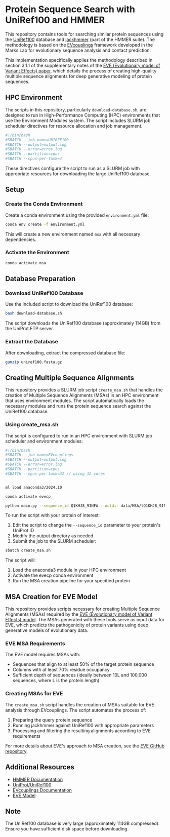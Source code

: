 # Protein Sequence Search with UniRef100 and HMMER

This repository contains tools for searching similar protein sequences using the [UniRef100](https://www.uniprot.org/help/uniref) database and [jackhmmer](http://hmmer.org/) (part of the HMMER suite). The methodology is based on the [EVcouplings](https://github.com/debbiemarkslab/EVcouplings) framework developed in the Marks Lab for evolutionary sequence analysis and contact prediction.

This implementation specifically applies the methodology described in section 3.1.1 of the supplementary notes of the [EVE (Evolutionary model of Variant Effects) paper](https://www.nature.com/articles/s41586-021-04043-8#Sec10), which details the process of creating high-quality multiple sequence alignments for deep generative modeling of protein sequences.

## HPC Environment

The scripts in this repository, particularly `download-database.sh`, are designed to run in High-Performance Computing (HPC) environments that use the Environment Modules system. The script includes SLURM job scheduler directives for resource allocation and job management.

```bash
#!/bin/bash
#SBATCH --job-name=UNIREF100
#SBATCH --output=output.log
#SBATCH --error=error.log
#SBATCH --partition=cpus
#SBATCH --cpus-per-task=4
```

These directives configure the script to run as a SLURM job with appropriate resources for downloading the large UniRef100 database.

## Setup

### Create the Conda Environment

Create a conda environment using the provided `environment.yml` file:

```bash
conda env create -f environment.yml
```

This will create a new environment named `msa` with all necessary dependencies.

### Activate the Environment

```bash
conda activate msa
```

## Database Preparation

### Download UniRef100 Database

Use the included script to download the UniRef100 database:

```bash
bash download-database.sh
```

The script downloads the UniRef100 database (approximately 114GB) from the UniProt FTP server.

### Extract the Database

After downloading, extract the compressed database file:

```bash
gunzip uniref100.fasta.gz
```

## Creating Multiple Sequence Alignments

This repository provides a SLURM job script `create_msa.sh` that handles the creation of Multiple Sequence Alignments (MSAs) in an HPC environment that uses environment modules. The script automatically loads the necessary modules and runs the protein sequence search against the UniRef100 database.

### Using create_msa.sh

The script is configured to run in an HPC environment with SLURM job scheduler and environment modules:

```bash
#!/bin/bash
#SBATCH --job-name=EVcouplings
#SBATCH --output=output.log
#SBATCH --error=error.log
#SBATCH --partition=cpus
#SBATCH --cpus-per-task=32 // using 32 cores


ml load anaconda3/2024.10

conda activate evecp

python main.py --sequence_id Q1KHJ8_9INFA --outdir data/MSA/tQ1KHJ8_9INFA
```

To run the script with your protein of interest:

1. Edit the script to change the `--sequence_id` parameter to your protein's UniProt ID
2. Modify the output directory as needed
3. Submit the job to the SLURM scheduler:

```bash
sbatch create_msa.sh
```

The script will:
1. Load the anaconda3 module in your HPC environment
2. Activate the evecp conda environment
3. Run the MSA creation pipeline for your specified protein

## MSA Creation for EVE Model

This repository provides scripts necessary for creating Multiple Sequence Alignments (MSAs) required by the [EVE (Evolutionary model of Variant Effects) model](https://github.com/OATML-Markslab/EVE). The MSAs generated with these tools serve as input data for EVE, which predicts the pathogenicity of protein variants using deep generative models of evolutionary data.

### EVE MSA Requirements

The EVE model requires MSAs with:
- Sequences that align to at least 50% of the target protein sequence
- Columns with at least 70% residue occupancy
- Sufficient depth of sequences (ideally between 10L and 100,000 sequences, where L is the protein length)

### Creating MSAs for EVE

The `create_msa.sh` script handles the creation of MSAs suitable for EVE analysis through EVcouplings. The script automates the process of:

1. Preparing the query protein sequence
2. Running jackhmmer against UniRef100 with appropriate parameters
3. Processing and filtering the resulting alignments according to EVE requirements

For more details about EVE's approach to MSA creation, see the [EVE GitHub repository](https://github.com/OATML-Markslab/EVE).


## Additional Resources

- [HMMER Documentation](http://hmmer.org/documentation.html)
- [UniProt/UniRef100](https://www.uniprot.org/help/uniref)
- [EVcouplings Documentation](https://evcouplings.org)
- [EVE Model](https://evemodel.org/)

## Note

The UniRef100 database is very large (approximately 114GB compressed). Ensure you have sufficient disk space before downloading. 